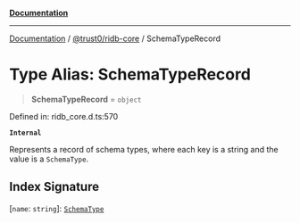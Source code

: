 [**Documentation**](../../../README.md)

***

[Documentation](../../../README.md) / [@trust0/ridb-core](../README.md) / SchemaTypeRecord

# Type Alias: SchemaTypeRecord

> **SchemaTypeRecord** = `object`

Defined in: ridb\_core.d.ts:570

**`Internal`**

Represents a record of schema types, where each key is a string and the value is a `SchemaType`.

## Index Signature

\[`name`: `string`\]: [`SchemaType`](SchemaType.md)
